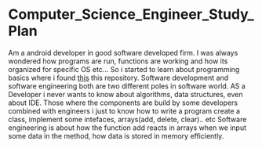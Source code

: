 # Computer_Science_Engineer_Study_Plan
Am a android developer in good software developed firm. I was always wondered how programs are run, functions are working and how its organized for specific OS etc... So i started to learn about programming basics where i found [this]( https://github.com/jwasham/computer-science-flash-cards ) this repository. 
Software development and software engineering both are two different poles in software world. AS a Developer i never wants to know about algorithms, data structures, even about IDE. Those where the components are build by some developers combined with engineers i just to know how to write a program create a class, implement some intefaces, arrays(add, delete, clear).. etc
Software engineering is about how the function add reacts in arrays when we input some data in the method, how data is stored in memory efficiently.

